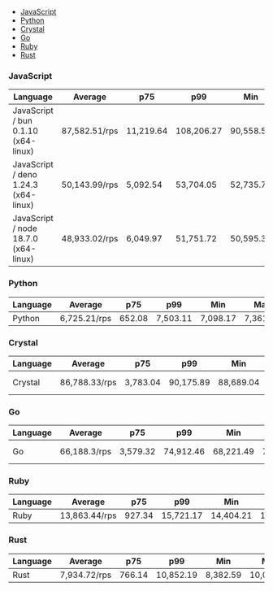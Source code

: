 - [JavaScript](#http-javascript)
- [Python](#http-python)
- [Crystal](#http-crystal)
- [Go](#http-go)
- [Ruby](#http-ruby)
- [Rust](#http-rust)

### <a name="http-javascript">JavaScript</a>

| Language                             | Average       | p75       | p99        | Min       | Max        | Latency   |
| ------------------------------------ | ------------- | --------- | ---------- | --------- | ---------- | --------- |
| JavaScript / bun 0.1.10 (x64-linux)  | 87,582.51/rps | 11,219.64 | 108,206.27 | 90,558.58 | 106,292.42 | 569.62 µs |
| JavaScript / deno 1.24.3 (x64-linux) | 50,143.99/rps | 5,092.54  | 53,704.05  | 52,735.72 | 53,354.55  | 995.73 µs |
| JavaScript / node 18.7.0 (x64-linux) | 48,933.02/rps | 6,049.97  | 51,751.72  | 50,595.32 | 51,535.4   | 1.02 ms   |

<div id="chart-30"></div>
<script src="https://cdn.jsdelivr.net/npm/apexcharts"></script>
<script>
new ApexCharts(document.querySelector('chart-30'), {"chart":{"height":320,"type":"bar","toolbar":{"show":true},"animations":{"enabled":false}},"series":[{"name":"http","data":[50143.987744502636,87582.50570221872,48933.01886334722]}],"stroke":{"width":1,"curve":"straight"},"xaxis":{"categories":["JavaScript / deno 1.24.3 (x64-linux)","JavaScript / bun 0.1.10 (x64-linux)","JavaScript / node 18.7.0 (x64-linux)"],"tooltip":{"enabled":false}}})
</script>

### <a name="http-python">Python</a>

| Language | Average      | p75    | p99      | Min      | Max      | Latency |
| -------- | ------------ | ------ | -------- | -------- | -------- | ------- |
| Python   | 6,725.21/rps | 652.08 | 7,503.11 | 7,098.17 | 7,361.76 | 7.72 ms |

<div id="chart-31"></div>
<script src="https://cdn.jsdelivr.net/npm/apexcharts"></script>
<script>
new ApexCharts(document.querySelector('chart-31'), {"chart":{"height":320,"type":"bar","toolbar":{"show":true},"animations":{"enabled":false}},"series":[{"name":"http","data":[6725.211224675542]}],"stroke":{"width":1,"curve":"straight"},"xaxis":{"categories":["Python"],"tooltip":{"enabled":false}}})
</script>

### <a name="http-crystal">Crystal</a>

| Language | Average       | p75      | p99       | Min       | Max       | Latency   |
| -------- | ------------- | -------- | --------- | --------- | --------- | --------- |
| Crystal  | 86,788.33/rps | 3,783.04 | 90,175.89 | 88,689.04 | 89,658.56 | 574.63 µs |

<div id="chart-32"></div>
<script src="https://cdn.jsdelivr.net/npm/apexcharts"></script>
<script>
new ApexCharts(document.querySelector('chart-32'), {"chart":{"height":320,"type":"bar","toolbar":{"show":true},"animations":{"enabled":false}},"series":[{"name":"http","data":[86788.32778301703]}],"stroke":{"width":1,"curve":"straight"},"xaxis":{"categories":["Crystal"],"tooltip":{"enabled":false}}})
</script>

### <a name="http-go">Go</a>

| Language | Average      | p75      | p99       | Min       | Max       | Latency   |
| -------- | ------------ | -------- | --------- | --------- | --------- | --------- |
| Go       | 66,188.3/rps | 3,579.32 | 74,912.46 | 68,221.49 | 72,982.32 | 753.95 µs |

<div id="chart-33"></div>
<script src="https://cdn.jsdelivr.net/npm/apexcharts"></script>
<script>
new ApexCharts(document.querySelector('chart-33'), {"chart":{"height":320,"type":"bar","toolbar":{"show":true},"animations":{"enabled":false}},"series":[{"name":"http","data":[66188.29705704605]}],"stroke":{"width":1,"curve":"straight"},"xaxis":{"categories":["Go"],"tooltip":{"enabled":false}}})
</script>

### <a name="http-ruby">Ruby</a>

| Language | Average       | p75    | p99       | Min       | Max       | Latency |
| -------- | ------------- | ------ | --------- | --------- | --------- | ------- |
| Ruby     | 13,863.44/rps | 927.34 | 15,721.17 | 14,404.21 | 15,442.39 | 3.61 ms |

<div id="chart-34"></div>
<script src="https://cdn.jsdelivr.net/npm/apexcharts"></script>
<script>
new ApexCharts(document.querySelector('chart-34'), {"chart":{"height":320,"type":"bar","toolbar":{"show":true},"animations":{"enabled":false}},"series":[{"name":"http","data":[13863.436914011783]}],"stroke":{"width":1,"curve":"straight"},"xaxis":{"categories":["Ruby"],"tooltip":{"enabled":false}}})
</script>

### <a name="http-rust">Rust</a>

| Language | Average      | p75    | p99       | Min      | Max       | Latency |
| -------- | ------------ | ------ | --------- | -------- | --------- | ------- |
| Rust     | 7,934.72/rps | 766.14 | 10,852.19 | 8,382.59 | 10,065.65 | 6.31 ms |

<div id="chart-35"></div>
<script src="https://cdn.jsdelivr.net/npm/apexcharts"></script>
<script>
new ApexCharts(document.querySelector('chart-35'), {"chart":{"height":320,"type":"bar","toolbar":{"show":true},"animations":{"enabled":false}},"series":[{"name":"http","data":[7934.72329030691]}],"stroke":{"width":1,"curve":"straight"},"xaxis":{"categories":["Rust"],"tooltip":{"enabled":false}}})
</script>

